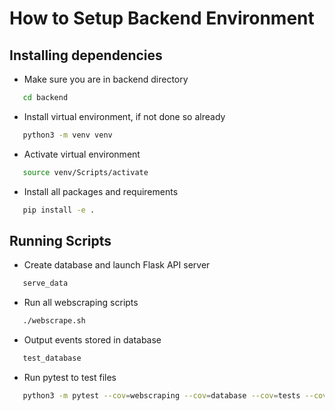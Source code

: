# How to Setup Backend Environment

## Installing dependencies

- Make sure you are in backend directory
```sh
   cd backend
```

- Install virtual environment, if not done so already
```sh
   python3 -m venv venv
```

- Activate virtual environment
```sh
   source venv/Scripts/activate
```

- Install all packages and requirements
```sh
   pip install -e .
```

## Running Scripts

- Create database and launch Flask API server
```sh
   serve_data
```

- Run all webscraping scripts
```sh
   ./webscrape.sh
```

- Output events stored in database
```sh
   test_database
```

- Run pytest to test files
```sh
   python3 -m pytest --cov=webscraping --cov=database --cov=tests --cov=app
```
